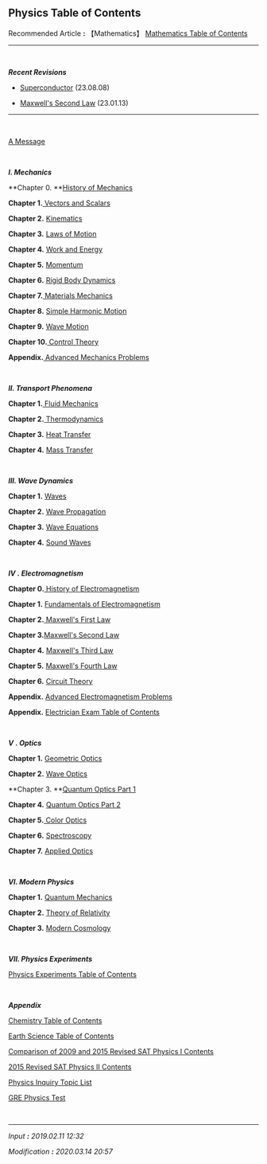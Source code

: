 ## **Physics Table of Contents**

Recommended Article **:** 【Mathematics】 [Mathematics Table of Contents](https://jb243.github.io/pages/764)

---

<br>

_**Recent Revisions**_

* [Superconductor](https://jb243.github.io/pages/509) (23.08.08)

* [Maxwell's Second Law](https://jb243.github.io/pages/509) (23.01.13)

---

<br>

[A Message](https://jb243.github.io/pages/304)

<br>

**_Ⅰ. Mechanics_**

**Chapter 0. **[History of Mechanics](https://jb243.github.io/pages/248)

**Chapter 1.**[ Vectors and Scalars](https://jb243.github.io/pages/726)

**Chapter 2.** [Kinematics](https://jb243.github.io/pages/724)

**Chapter 3.** [Laws of Motion](https://jb243.github.io/pages/727)

**Chapter 4.** [Work and Energy](https://jb243.github.io/pages/729)

**Chapter 5.** [Momentum](https://jb243.github.io/pages/731)

**Chapter 6.** [Rigid Body Dynamics](https://jb243.github.io/pages/733)

**Chapter 7.**[ Materials Mechanics](https://jb243.github.io/pages/218)

**Chapter 8.** [Simple Harmonic Motion](https://jb243.github.io/pages/735)

**Chapter 9.** [Wave Motion](https://jb243.github.io/pages/736)

**Chapter 10.**[ Control Theory](https://jb243.github.io/pages/1909)

**Appendix.**[ Advanced Mechanics Problems](https://jb243.github.io/pages/1398)

<br>

**_Ⅱ. Transport Phenomena_**

**Chapter 1.**[ Fluid Mechanics](https://jb243.github.io/pages/737)

**Chapter 2.**[ Thermodynamics](https://jb243.github.io/pages/1592)

**Chapter 3.** [Heat Transfer](https://jb243.github.io/pages/1564)

**Chapter 4.** [Mass Transfer](https://jb243.github.io/pages/1786)

<br>

**_Ⅲ. Wave Dynamics_**

**Chapter 1.** [Waves](https://jb243.github.io/pages/738)

**Chapter 2.** [Wave Propagation](https://jb243.github.io/pages/740)

**Chapter 3.** [Wave Equations](https://jb243.github.io/pages/744)

**Chapter 4.** [Sound Waves](https://jb243.github.io/pages/739)

<br>

_**Ⅳ** **. Electromagnetism**_

**Chapter 0.**[ History of Electromagnetism](https://jb243.github.io/pages/748)

**Chapter 1.** [Fundamentals of Electromagnetism](https://jb243.github.io/pages/747)

**Chapter 2.**[ Maxwell's First Law](https://jb243.github.io/pages/749)

**Chapter 3.**[Maxwell's Second Law](https://jb243.github.io/pages/509)

**Chapter 4.** [Maxwell's Third Law](https://jb243.github.io/pages/751)

**Chapter 5.** [Maxwell's Fourth Law](https://jb243.github.io/pages/753)

**Chapter 6.** [Circuit Theory](https://jb243.github.io/pages/852)

**Appendix.** [Advanced Electromagnetism Problems](https://jb243.github.io/pages/212)

**Appendix.** [Electrician Exam Table of Contents](https://jb243.github.io/pages/2092)

<br>

_**Ⅴ** **. Optics**_

**Chapter 1.** [Geometric Optics](https://jb243.github.io/pages/745)

**Chapter 2.** [Wave Optics](https://jb243.github.io/pages/746)

**Chapter 3. **[Quantum Optics Part 1](https://jb243.github.io/pages/742)

**Chapter 4.** [Quantum Optics Part 2](https://jb243.github.io/pages/750)

**Chapter 5.**[ Color Optics](https://jb243.github.io/pages/1930)

**Chapter 6.** [Spectroscopy](https://jb243.github.io/pages/1404)

**Chapter 7.** [Applied Optics](https://jb243.github.io/pages/754)

<br>

**_Ⅵ. Modern Physics_**

**Chapter 1.** [Quantum Mechanics](https://jb243.github.io/pages/755)

**Chapter 2.** [Theory of Relativity](https://jb243.github.io/pages/757)

**Chapter 3.** [Modern Cosmology](https://jb243.github.io/pages/758)

<br>

**_Ⅶ. Physics Experiments_**

[Physics Experiments Table of Contents](https://jb243.github.io/pages/1655)

<br>

_**Appendix**_

[Chemistry Table of Contents](https://jb243.github.io/pages/1362)

[Earth Science Table of Contents](https://jb243.github.io/pages/1566)

[Comparison of 2009 and 2015 Revised SAT Physics Ⅰ Contents](https://blog.naver.com/junseo501/221478345415)

[2015 Revised SAT Physics Ⅱ Contents](https://namu.wiki/w/%EB%AC%BC%EB%A6%AC%ED%95%99%E2%85%A1?from=%EB%AC%BC%EB%A6%AC2)

[Physics Inquiry Topic List](https://jb243.github.io/pages/242#footnote_link_67_51)

[GRE Physics Test](https://jb243.github.io/pages/2276)

<br>

---

_Input **:** 2019.02.11 12:32_

_Modification **:** 2020.03.14 20:57_
